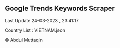 

## Google Trends Keywords Scraper 
 
Last Update 24-03-2023 , 23:41:17

Country List :
VIETNAM.json



© Abdul Muttaqin 
